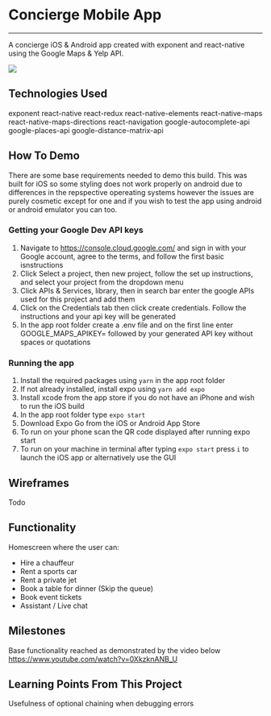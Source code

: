 # Concierge Mobile App
---

A concierge iOS & Android app created with exponent and react-native using the Google Maps & Yelp API.

![](https://user-images.githubusercontent.com/83005220/147848918-5461e5f3-48f0-40be-9158-15ac84d1389e.gif)

## Technologies Used

exponent
react-native
react-redux
react-native-elements
react-native-maps
react-native-maps-directions
react-navigation
google-autocomplete-api
google-places-api
google-distance-matrix-api

## How To Demo

There are some base requirements needed to demo this build. This was built for iOS so some styling does not work properly on android due to differences in the repspective opereating systems however the issues are purely cosmetic except for one and if you wish to test the app using android or android emulator you can too.

### Getting your Google Dev API keys

1. Navigate to https://console.cloud.google.com/ and sign in with your Google account, agree to the terms, and follow the first basic isnstructions
2. Click Select a project, then new project, follow the set up instructions, and select your project from the dropdown menu
3. Click APIs & Services, library, then in search bar enter the google APIs used for this project and add them
4. Click on the Credentials tab then click create credentials. Follow the instructions and your api key will be generated
5. In the app root folder create a .env file and on the first line enter GOOGLE_MAPS_APIKEY= followed by your generated API key without spaces or quotations

### Running the app

1. Install the required packages using `yarn` in the app root folder
2. If not already installed, install expo using `yarn add expo`
3. Install xcode from the app store if you do not have an iPhone and wish to run the iOS build
4. In the app root folder type `expo start`
5. Download Expo Go from the iOS or Android App Store
6. To run on your phone scan the QR code displayed after running expo start
7. To run on your machine in terminal after typing `expo start` press `i` to launch the iOS app or alternatively use the GUI

## Wireframes

Todo

## Functionality

Homescreen where the user can:
-   Hire a chauffeur
-   Rent a sports car 
-   Rent a private jet
-   Book a table for dinner (Skip the queue)
-   Book event tickets
-   Assistant / Live chat

## Milestones
Base functionality reached as demonstrated by the video below
https://www.youtube.com/watch?v=0XkzknANB_U

## Learning Points From This Project
Usefulness of optional chaining when debugging errors
